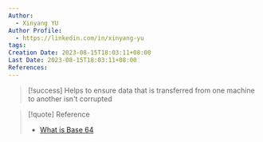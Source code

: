 ```yaml
---
Author:
  - Xinyang YU
Author Profile:
  - https://linkedin.com/in/xinyang-yu
tags:
Creation Date: 2023-08-15T18:03:11+08:00
Last Date: 2023-08-15T18:03:11+08:00
References:
---
```


>[!success] Helps to ensure data that is transferred from one machine to another isn't corrupted


>[!quote] Reference
>- [What is Base 64](https://youtu.be/8qkxeZmKmOY)